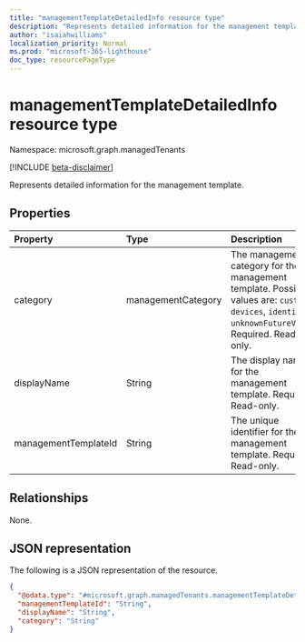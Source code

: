 ```yaml
---
title: "managementTemplateDetailedInfo resource type"
description: "Represents detailed information for the management template."
author: "isaiahwilliams"
localization_priority: Normal
ms.prod: "microsoft-365-lighthouse"
doc_type: resourcePageType
---
```


# managementTemplateDetailedInfo resource type

Namespace: microsoft.graph.managedTenants

[!INCLUDE [beta-disclaimer](../../includes/beta-disclaimer.md)]

Represents detailed information for the management template.

## Properties
|Property|Type|Description|
|:---|:---|:---|
|category|managementCategory|The management category for the management template. Possible values are: `custom`, `devices`, `identity`, `unknownFutureValue`. Required. Read-only.|
|displayName|String|The display name for the management template. Required. Read-only.|
|managementTemplateId|String|The unique identifier for the management template. Required. Read-only.|

## Relationships
None.

## JSON representation
The following is a JSON representation of the resource.
<!-- {
  "blockType": "resource",
  "@odata.type": "microsoft.graph.managedTenants.managementTemplateDetailedInfo"
}
-->
``` json
{
  "@odata.type": "#microsoft.graph.managedTenants.managementTemplateDetailedInfo",
  "managementTemplateId": "String",
  "displayName": "String",
  "category": "String"
}
```
